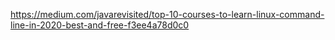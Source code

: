 https://medium.com/javarevisited/top-10-courses-to-learn-linux-command-line-in-2020-best-and-free-f3ee4a78d0c0

